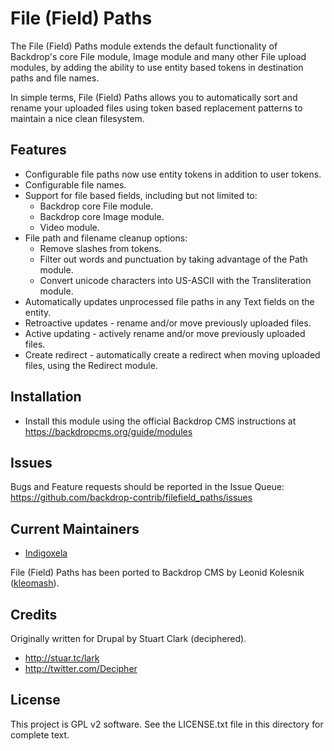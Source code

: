 File (Field) Paths
==================

The File (Field) Paths module extends the default functionality of Backdrop's core
File module, Image module and many other File upload modules, by adding the
ability to use entity based tokens in destination paths and file names.

In simple terms, File (Field) Paths allows you to automatically sort and rename
your uploaded files using token based replacement patterns to maintain a nice
clean filesystem.

Features
--------

* Configurable file paths now use entity tokens in addition to user tokens.
* Configurable file names.
* Support for file based fields, including but not limited to:
    * Backdrop core File module.
    * Backdrop core Image module.
    * Video module.
* File path and filename cleanup options:
    * Remove slashes from tokens.
    * Filter out words and punctuation by taking advantage of the Path
      module.
    * Convert unicode characters into US-ASCII with the Transliteration module.
* Automatically updates unprocessed file paths in any Text fields on the entity.
* Retroactive updates - rename and/or move previously uploaded files.
* Active updating - actively rename and/or move previously uploaded files.
* Create redirect - automatically create a redirect when moving uploaded files,
  using the Redirect module.

Installation
------------

- Install this module using the official Backdrop CMS instructions at
  https://backdropcms.org/guide/modules

Issues
------

Bugs and Feature requests should be reported in the Issue Queue:
https://github.com/backdrop-contrib/filefield_paths/issues


Current Maintainers
-----------------

- [Indigoxela](https://github.com/indigoxela)

File (Field) Paths has been ported to Backdrop CMS by Leonid Kolesnik
([kleomash](https://github.com/kleomash)).

Credits
------

Originally written for Drupal by Stuart Clark (deciphered).

* http://stuar.tc/lark
* http://twitter.com/Decipher

License
-------

This project is GPL v2 software. See the LICENSE.txt file in this directory for
complete text.
